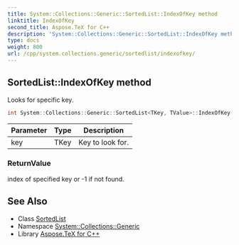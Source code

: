 ```yaml
---
title: System::Collections::Generic::SortedList::IndexOfKey method
linktitle: IndexOfKey
second_title: Aspose.TeX for C++
description: 'System::Collections::Generic::SortedList::IndexOfKey method. Looks for specific key in C++.'
type: docs
weight: 800
url: /cpp/system.collections.generic/sortedlist/indexofkey/
---
```

## SortedList::IndexOfKey method


Looks for specific key.

```cpp
int System::Collections::Generic::SortedList<TKey, TValue>::IndexOfKey(TKey key) const
```


| Parameter | Type | Description |
| --- | --- | --- |
| key | TKey | Key to look for. |

### ReturnValue

index of specified key or -1 if not found.

## See Also

* Class [SortedList](../)
* Namespace [System::Collections::Generic](../../)
* Library [Aspose.TeX for C++](../../../)
